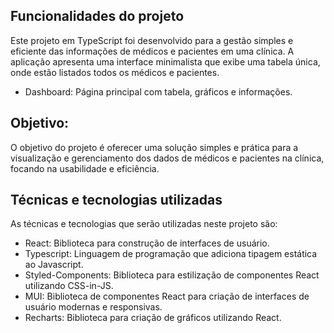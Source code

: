 ## Funcionalidades do projeto

Este projeto em TypeScript foi desenvolvido para a gestão simples e eficiente das informações de médicos e pacientes em uma clínica. A aplicação apresenta uma interface minimalista que exibe uma tabela única, onde estão listados todos os médicos e pacientes.

- Dashboard: Página principal com tabela, gráficos e informações.

## Objetivo:

O objetivo do projeto é oferecer uma solução simples e prática para a visualização e gerenciamento dos dados de médicos e pacientes na clínica, focando na usabilidade e eficiência.

## Técnicas e tecnologias utilizadas

As técnicas e tecnologias que serão utilizadas neste projeto são:

- React: Biblioteca para construção de interfaces de usuário.
- Typescript: Linguagem de programação que adiciona tipagem estática ao Javascript.
- Styled-Components: Biblioteca para estilização de componentes React utilizando CSS-in-JS.
- MUI: Biblioteca de componentes React para criação de interfaces de usuário modernas e responsivas.
- Recharts: Biblioteca para criação de gráficos utilizando React.

